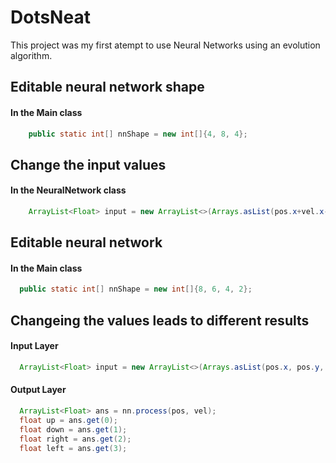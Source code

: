 
# DotsNeat

This project was my first atempt to use Neural Networks using an evolution algorithm.


## Editable neural network shape

#### In the  Main class

```java
    public static int[] nnShape = new int[]{4, 8, 4};
```


## Change the input values

#### In the  NeuralNetwork class

```java
    ArrayList<Float> input = new ArrayList<>(Arrays.asList(pos.x+vel.x-(goal.x+ goalVel.x), pos.y+vel.y-(goal.y+ goalVel.y),pos.x-goal.x,pos.y-goal.y));
```

## Editable neural network

#### In the  Main class

```java
  public static int[] nnShape = new int[]{8, 6, 4, 2};
```


## Changeing the values leads to different results

#### Input Layer

```java
  ArrayList<Float> input = new ArrayList<>(Arrays.asList(pos.x, pos.y, vel.x, vel.y, acc.x, acc.y, target.x, target.y));
```

#### Output Layer

```java
  ArrayList<Float> ans = nn.process(pos, vel);
  float up = ans.get(0);
  float down = ans.get(1);
  float right = ans.get(2);
  float left = ans.get(3);
```
    
